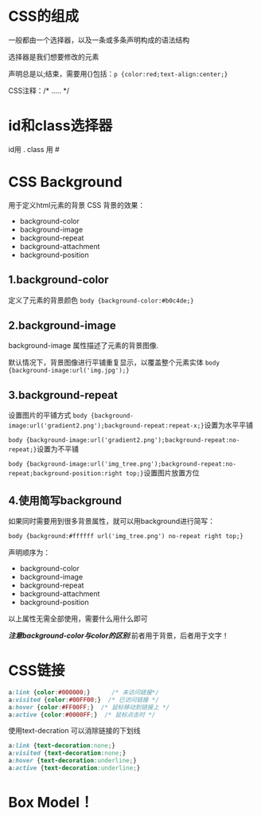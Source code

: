 # CSS的组成
一般都由一个选择器，以及一条或多条声明构成的语法结构

选择器是我们想要修改的元素

声明总是以;结束，需要用{}包括：`p {color:red;text-align:center;}`

CSS注释：/* ..... */

# id和class选择器
id用 . 
class 用 #

# CSS Background 
用于定义html元素的背景
CSS 背景的效果：
* background-color
* background-image
* background-repeat
* background-attachment
* background-position

## 1.background-color
定义了元素的背景颜色
`body {background-color:#b0c4de;}`

## 2.background-image
background-image 属性描述了元素的背景图像.

默认情况下，背景图像进行平铺重复显示，以覆盖整个元素实体
`body {background-image:url('img.jpg');}`

## 3.background-repeat
设置图片的平铺方式
`body {background-image:url('gradient2.png');background-repeat:repeat-x;}`设置为水平平铺

`body {background-image:url('gradient2.png');background-repeat:no-repeat;}`设置为不平铺

`body {background-image:url('img_tree.png');background-repeat:no-repeat;background-position:right top;}`设置图片放置方位

## 4.使用简写background
如果同时需要用到很多背景属性，就可以用background进行简写：
~~~html
body {background:#ffffff url('img_tree.png') no-repeat right top;}
~~~

声明顺序为：
* background-color
* background-image
* background-repeat
* background-attachment
* background-position

以上属性无需全部使用，需要什么用什么即可

***注意background-color与color的区别***:前者用于背景，后者用于文字！

# CSS链接
~~~css
a:link {color:#000000;}      /* 未访问链接*/
a:visited {color:#00FF00;}  /* 已访问链接 */
a:hover {color:#FF00FF;}  /* 鼠标移动到链接上 */
a:active {color:#0000FF;}  /* 鼠标点击时 */
~~~
使用text-decration 可以消除链接的下划线
~~~css
a:link {text-decoration:none;}
a:visited {text-decoration:none;}
a:hover {text-decoration:underline;}
a:active {text-decoration:underline;}
~~~

# Box Model！ 
